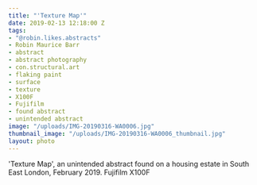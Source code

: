 ```yaml
---
title: "'Texture Map'"
date: 2019-02-13 12:18:00 Z
tags:
- "@robin.likes.abstracts"
- Robin Maurice Barr
- abstract
- abstract photography
- con.structural.art
- flaking paint
- surface
- texture
- X100F
- Fujifilm
- found abstract
- unintended abstract
image: "/uploads/IMG-20190316-WA0006.jpg"
thumbnail_image: "/uploads/IMG-20190316-WA0006_thumbnail.jpg"
layout: photo
---
```


'Texture Map', an unintended abstract found on a housing estate in South East London, February 2019. Fujifilm X100F